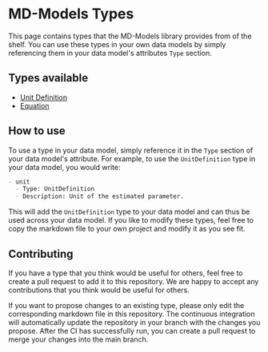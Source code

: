# MD-Models Types

This page contains types that the MD-Models library provides from of the shelf. You can use these types in your own data models by simply referencing them in your data model's attributes `Type` section.

## Types available

- [Unit Definition](./unit-definition.md)
- [Equation](./equation.md)

## How to use

To use a type in your data model, simply reference it in the `Type` section of your data model's attribute. For example, to use the `UnitDefinition` type in your data model, you would write:

```markdown
- unit
  - Type: UnitDefinition
  - Description: Unit of the estimated parameter.
```

This will add the `UnitDefinition` type to your data model and can thus be used across your data model. If you like to modify these types, feel free to copy the markdown file to your own project and modify it as you see fit.


## Contributing

If you have a type that you think would be useful for others, feel free to create a pull request to add it to this repository. We are happy to accept any contributions that you think would be useful for others.

If you want to propose changes to an existing type, please only edit the corresponding markdown file in this repository. The continuous integration will automatically update the repository in your branch with the changes you propose. After the CI has successfully run, you can create a pull request to merge your changes into the main branch.
